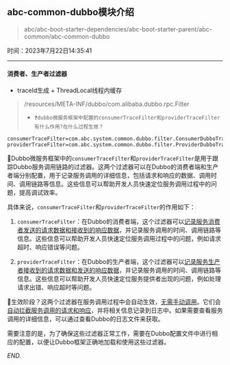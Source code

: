 ## abc-common-dubbo模块介绍

> abc/abc-boot-starter-dependencies/abc-boot-starter-parent/abc-common/abc-common-dubbo

时间：2023年7月22日14:35:41

---

#### 消费者、生产者过滤器

- traceId生成 + ThreadLocal线程内缓存

> /resources/META-INF/dubbo/com.alibaba.dubbo.rpc.Filter
>
> - `❓dubbo微服务框架中配置的consumerTraceFilter和providerTraceFilter有什么作用?在什么过程生效？`

```properties
consumerTraceFilter=com.abc.system.common.dubbo.filter.ConsumerDubboTraceFilter
providerTraceFilter=com.abc.system.common.dubbo.filter.ProviderDubboTraceIdFilter
```

🚀Dubbo微服务框架中的`consumerTraceFilter`和`providerTraceFilter`是用于跟踪Dubbo服务调用链路的过滤器。这两个过滤器可以在Dubbo的消费者端和生产者端分别配置，用于记录服务调用的详细信息，包括请求和响应的数据、调用时间、调用链路等信息。这些信息可以帮助开发人员快速定位服务调用过程中的问题，提高调试效率。

具体来说，`consumerTraceFilter`和`providerTraceFilter`的作用如下：

1. `consumerTraceFilter`：在Dubbo的消费者端，这个过滤器可以<u>记录服务消费者发送的请求数据和接收到的响应数据</u>，并记录服务调用的时间、调用链路等信息。这些信息可以帮助开发人员快速定位服务调用过程中的问题，例如请求超时、响应错误等问题。

2. `providerTraceFilter`：在Dubbo的生产者端，这个过滤器可以<u>记录服务生产者接收到的请求数据和发送的响应数据</u>，并记录服务调用的时间、调用链路等信息。这些信息可以帮助开发人员快速定位服务提供者出现的问题，例如处理请求出错、响应超时等问题。

🚀生效阶段？这两个过滤器在服务调用过程中会自动生效，<u>无需手动调用</u>。它们会<u>自动拦截服务调用的请求和响应</u>，并将相关信息记录到日志中。如果需要查看服务调用的详细信息，可以通过查看Dubbo的日志文件来获取。

需要注意的是，为了确保这些过滤器正常工作，需要在Dubbo配置文件中进行相应的配置，以便让Dubbo框架正确地加载和使用这些过滤器。





































*END.*